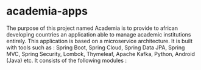 # academia-apps

The purpose of this project named Academia is to provide to african developing countries an application able to manage academic institutions entirely.
This application is based on a microservice architecture. It is built with tools such as : Spring Boot, Spring Cloud, Spring Data JPA, Spring MVC, Spring Security, Lombok, Thymeleaf, Apache Kafka, Python, Android (Java) etc. 
It consists of the following modules :

